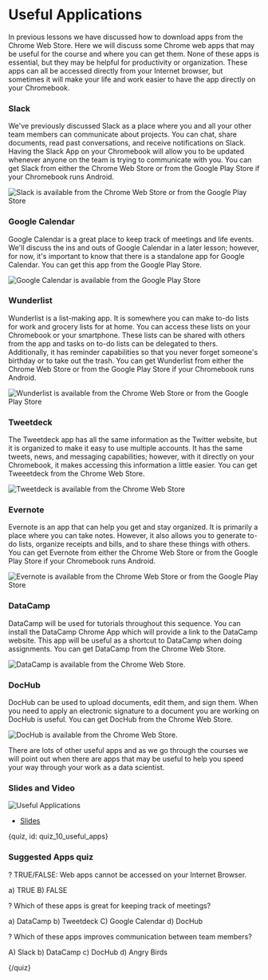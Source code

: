 # Useful Applications

In previous lessons we have discussed how to download apps from the Chrome Web Store. Here we will discuss some Chrome web apps that may be useful for the course and where you can get them. None of these apps is essential, but they may be helpful for productivity or organization. These apps can all be accessed directly from your Internet browser, but sometimes it will make your life and work easier to have the app directly on your Chromebook. 


### Slack

We've previously discussed Slack as a place where you and all your other team members can communicate about projects. You can chat, share documents, read past conversations, and receive notifications on Slack. Having the Slack App on your Chromebook will allow you to be updated whenever anyone on the team is trying to communicate with you. You can get Slack from either the Chrome Web Store or from the Google Play Store if your Chromebook runs Android. 

![Slack is available from the Chrome Web Store or from the Google Play Store](images/10_useful_apps/10_chromebookintro_useful_apps-2.png)


### Google Calendar

Google Calendar is a great place to keep track of meetings and life events. We'll discuss the ins and outs of Google Calendar in a later lesson; however, for now, it's important to know that there is a standalone app for Google Calendar. You can get this app from the Google Play Store.

![Google Calendar is available from the Google Play Store](images/10_useful_apps/10_chromebookintro_useful_apps-3.png)


### Wunderlist

Wunderlist is a list-making app. It is somewhere you can make to-do lists for work and grocery lists for at home. You can access these lists on your Chromebook or your smartphone. These lists can be shared with others from the app and tasks on to-do lists can be delegated to thers. Additionally, it has reminder capabilities so that you never forget someone's birthday or to take out the trash. You can get Wunderlist from either the Chrome Web Store or from the Google Play Store if your Chromebook runs Android. 

![Wunderlist is available from the Chrome Web Store or from the Google Play Store](images/10_useful_apps/10_chromebookintro_useful_apps-4.png)

### Tweetdeck

The Tweetdeck app has all the same information as the Twitter website, but it is organized to make it easy to use multiple accounts. It has the same tweets, news, and messaging capabilities; however, with it directly on your Chromebook, it makes accessing this information a little easier. You can get Tweeetdeck from the Chrome Web Store.

![Tweetdeck is available from the Chrome Web Store](images/10_useful_apps/10_chromebookintro_useful_apps-5.png)

### Evernote

Evernote is an app that can help you get and stay organized. It is primarily a place where you can take notes. However, it also allows you to generate to-do lists, organize receipts and bills, and to share these things with others. You can get Evernote from either the Chrome Web Store or from the Google Play Store if your Chromebook runs Android. 

![Evernote is available from the Chrome Web Store or from the Google Play Store](images/10_useful_apps/10_chromebookintro_useful_apps-6.png)



### DataCamp

DataCamp will be used for tutorials throughout this sequence. You can install the DataCamp Chrome App which will provide a link to the DataCamp website. This app will be useful as a shortcut to DataCamp when doing assignments. You can get DataCamp from the Chrome Web Store.

![DataCamp is available from the Chrome Web Store.](images/10_useful_apps/10_chromebookintro_useful_apps-7.png)


### DocHub

DocHub can be used to upload documents, edit them, and sign them. When you need to apply an electronic signature to a document you are working on DocHub is useful. You can get DocHub from the Chrome Web Store.

![DocHub is available from the Chrome Web Store.](images/10_useful_apps/10_chromebookintro_useful_apps-8.png)


There are lots of other useful apps and as we go through the courses we will point out when there are apps that may be useful to help you speed your way through your work as a data scientist. 

### Slides and Video

![Useful Applications]()

* [Slides](https://docs.google.com/presentation/d/1oEKP1NX1_cjxQj4SQNDknVwDDV8bG3JRkvFxOiLUg3A/edit?usp=sharing)


{quiz, id: quiz_10_useful_apps}

### Suggested Apps quiz

? TRUE/FALSE: Web apps cannot be accessed on your Internet Browser.

a) TRUE
B) FALSE

? Which of these apps is great for keeping track of meetings?

a) DataCamp
b) Tweetdeck
C) Google Calendar
d) DocHub

? Which of these apps improves communication between team members?

A) Slack
b) DataCamp
c) DocHub
d) Angry Birds


{/quiz}

